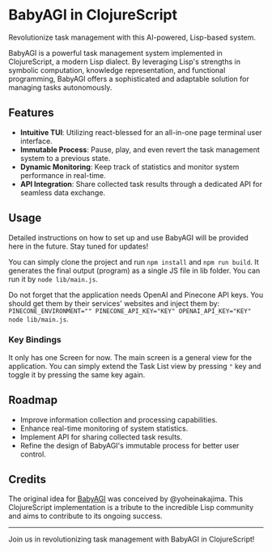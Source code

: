 # BabyAGI in ClojureScript

Revolutionize task management with this AI-powered, Lisp-based system.

BabyAGI is a powerful task management system implemented in ClojureScript, a modern Lisp dialect. By leveraging Lisp's strengths in symbolic computation, knowledge representation, and functional programming, BabyAGI offers a sophisticated and adaptable solution for managing tasks autonomously.

## Features

- **Intuitive TUI**: Utilizing react-blessed for an all-in-one page terminal user interface.
- **Immutable Process**: Pause, play, and even revert the task management system to a previous state.
- **Dynamic Monitoring**: Keep track of statistics and monitor system performance in real-time.
- **API Integration**: Share collected task results through a dedicated API for seamless data exchange.

## Usage

Detailed instructions on how to set up and use BabyAGI will be provided here in the future. Stay tuned for updates!

You can simply clone the project and run `npm install` and `npm run build`. It generates the final output (program) as a single JS file in lib folder. You can run it by `node lib/main.js`.

Do not forget that the application needs OpenAI and Pinecone API keys. You should get them by their services' websites and inject them by: `PINECONE_ENVIRONMENT="" PINECONE_API_KEY="KEY" OPENAI_API_KEY="KEY" node lib/main.js`.

### Key Bindings

It only has one Screen for now. The main screen is a general view for the application. You can simply extend the Task List view by pressing `"` key and toggle it by pressing the same key again.

## Roadmap

- Improve information collection and processing capabilities.
- Enhance real-time monitoring of system statistics.
- Implement API for sharing collected task results.
- Refine the design of BabyAGI's immutable process for better user control.

## Credits

The original idea for [BabyAGI](https://github.com/yoheinakajima/babyagi) was conceived by @yoheinakajima. This ClojureScript implementation is a tribute to the incredible Lisp community and aims to contribute to its ongoing success.

---

Join us in revolutionizing task management with BabyAGI in ClojureScript!
